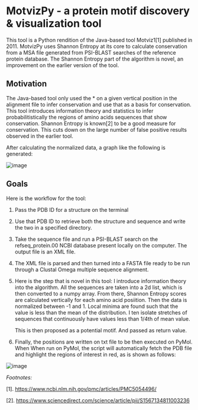 # MotvizPy - a protein motif discovery & visualization tool
This tool is a Python rendition of the Java-based tool Motviz1[1] published in 2011. 
MotvizPy uses Shannon Entropy at its core to calculate conservation from a MSA file generated from 
PSI-BLAST searches of the reference protein database. The Shannon Entropy part of 
the algorithm is novel, an improvement on the earlier version of the tool. 

## Motivation 
The Java-based tool only used the * on a given vertical position in the alignment 
file to infer conservation and use that as a basis for conservation. This tool introduces
information theory and statistics to infer probabilitistically the regions of 
amino acids sequences that show conservation. Shannon Entropy is known[2] to be a good 
measure for conservation. This cuts down on the large number of false positive results 
observed in the earlier tool. 

After calculating the normalized data, a graph like the following is generated: 

![image](https://user-images.githubusercontent.com/25282805/77529684-e8aadd00-6eb1-11ea-8d1d-0af6713661e8.png)

## Goals
Here is the workflow for the tool: 
  1. Pass the PDB ID for a structure on the terminal 
  
  1. Use that PDB ID to retrieve both the structure and sequence and write the two 
      in a specified directory. 
      
  1. Take the sequence file and run a PSI-BLAST search on the refseq_protein.00 NCBI
      database present locally on the computer. The output file is an XML file.
      
  1. The XML file is parsed and then turned into a FASTA file ready to be run 
      through a Clustal Omega multiple sequence alignment. 
      
  1. Here is the step that is novel in this tool: I introduce information theory into the 
      algorithm. All the sequences are taken into a 2d list, which is then converted to a 
      numpy array. From there, Shannon Entropy scores are calculated vertically for each 
      amino acid posiition. Then the data is normalized between -1 and 1. Local minima are
      found such that the value is less than the mean of the distribution. I ten isolate 
      stretches of sequences that continuously have values less than 1/4th of mean value. 
      
      This is then proposed as a potential motif. And passed as return value. 
      
   1. Finally, the positions are written on txt file to be then executed on PyMol. When 
       When run on PyMol, the script will automatically fetch the PDB file and highlight 
       the regions of interest in red, as is shown as follows: 
       
![image](https://user-images.githubusercontent.com/25282805/77532244-4b9e7300-6eb6-11ea-8e1b-90ff25494a34.png)



*Footnotes:* 

[1]. https://www.ncbi.nlm.nih.gov/pmc/articles/PMC5054496/

[2]. https://www.sciencedirect.com/science/article/pii/S1567134811003236
